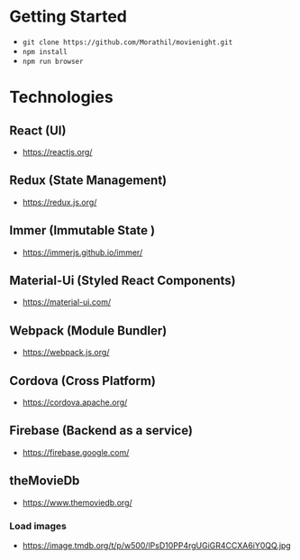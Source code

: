 # Getting Started
- `git clone https://github.com/Morathil/movienight.git`
- `npm install`
- `npm run browser`

# Technologies
## React (UI)
- https://reactjs.org/

## Redux (State Management)
- https://redux.js.org/

## Immer (Immutable State )
- https://immerjs.github.io/immer/

## Material-Ui (Styled React Components)
- https://material-ui.com/

## Webpack (Module Bundler)
- https://webpack.js.org/

## Cordova (Cross Platform)
- https://cordova.apache.org/

## Firebase (Backend as a service)
- https://firebase.google.com/

## theMovieDb
- https://www.themoviedb.org/

### Load images
- https://image.tmdb.org/t/p/w500/lPsD10PP4rgUGiGR4CCXA6iY0QQ.jpg